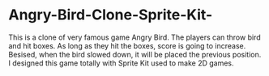 # Angry-Bird-Clone-Sprite-Kit-
This is a clone of very famous game Angry Bird. The players can throw bird and hit boxes. As long as they hit the boxes, score is going to increase. Besised, when the bird slowed down, it will be placed the previous position. I designed this game totally with Sprite Kit used to make 2D games.
